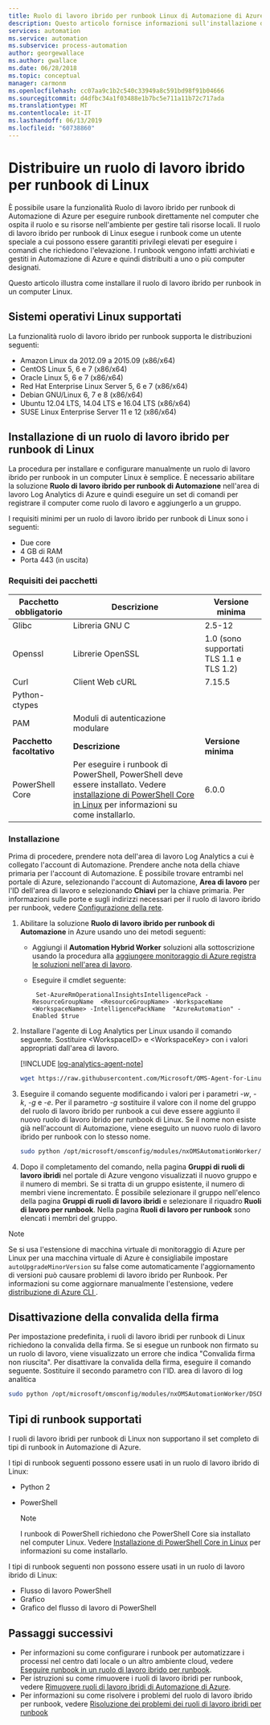 ```yaml
---
title: Ruolo di lavoro ibrido per runbook Linux di Automazione di Azure
description: Questo articolo fornisce informazioni sull'installazione di un ruolo di lavoro ibrido per runbook di Automazione di Azure che consente di eseguire i runbook sui computer Linux nel data center locale o nell'ambiente cloud.
services: automation
ms.service: automation
ms.subservice: process-automation
author: georgewallace
ms.author: gwallace
ms.date: 06/28/2018
ms.topic: conceptual
manager: carmonm
ms.openlocfilehash: cc07aa9c1b2c540c33949a8c591bd98f91b04666
ms.sourcegitcommit: d4dfbc34a1f03488e1b7bc5e711a11b72c717ada
ms.translationtype: MT
ms.contentlocale: it-IT
ms.lasthandoff: 06/13/2019
ms.locfileid: "60738860"
---
```

# <a name="deploy-a-linux-hybrid-runbook-worker"></a>Distribuire un ruolo di lavoro ibrido per runbook di Linux

È possibile usare la funzionalità Ruolo di lavoro ibrido per runbook di Automazione di Azure per eseguire runbook direttamente nel computer che ospita il ruolo e su risorse nell'ambiente per gestire tali risorse locali. Il ruolo di lavoro ibrido per runbook di Linux esegue i runbook come un utente speciale a cui possono essere garantiti privilegi elevati per eseguire i comandi che richiedono l'elevazione. I runbook vengono infatti archiviati e gestiti in Automazione di Azure e quindi distribuiti a uno o più computer designati.

Questo articolo illustra come installare il ruolo di lavoro ibrido per runbook in un computer Linux.

## <a name="supported-linux-operating-systems"></a>Sistemi operativi Linux supportati

La funzionalità ruolo di lavoro ibrido per runbook supporta le distribuzioni seguenti:

* Amazon Linux da 2012.09 a 2015.09 (x86/x64)
* CentOS Linux 5, 6 e 7 (x86/x64)
* Oracle Linux 5, 6 e 7 (x86/x64)
* Red Hat Enterprise Linux Server 5, 6 e 7 (x86/x64)
* Debian GNU/Linux 6, 7 e 8 (x86/x64)
* Ubuntu 12.04 LTS, 14.04 LTS e 16.04 LTS (x86/x64)
* SUSE Linux Enterprise Server 11 e 12 (x86/x64)

## <a name="installing-a-linux-hybrid-runbook-worker"></a>Installazione di un ruolo di lavoro ibrido per runbook di Linux

La procedura per installare e configurare manualmente un ruolo di lavoro ibrido per runbook in un computer Linux è semplice. È necessario abilitare la soluzione **Ruolo di lavoro ibrido per runbook di Automazione** nell'area di lavoro Log Analytics di Azure e quindi eseguire un set di comandi per registrare il computer come ruolo di lavoro e aggiungerlo a un gruppo.

I requisiti minimi per un ruolo di lavoro ibrido per runbook di Linux sono i seguenti:

* Due core
* 4 GB di RAM
* Porta 443 (in uscita)

### <a name="package-requirements"></a>Requisiti dei pacchetti

| **Pacchetto obbligatorio** | **Descrizione** | **Versione minima**|
|--------------------- | --------------------- | -------------------|
|Glibc |Libreria GNU C| 2.5-12 |
|Openssl| Librerie OpenSSL | 1.0 (sono supportati TLS 1.1 e TLS 1.2)|
|Curl | Client Web cURL | 7.15.5|
|Python-ctypes | |
|PAM | Moduli di autenticazione modulare|
| **Pacchetto facoltativo** | **Descrizione** | **Versione minima**|
| PowerShell Core | Per eseguire i runbook di PowerShell, PowerShell deve essere installato. Vedere [installazione di PowerShell Core in Linux](/powershell/scripting/setup/installing-powershell-core-on-linux) per informazioni su come installarlo.  | 6.0.0 |

### <a name="installation"></a>Installazione

Prima di procedere, prendere nota dell'area di lavoro Log Analytics a cui è collegato l'account di Automazione. Prendere anche nota della chiave primaria per l'account di Automazione. È possibile trovare entrambi nel portale di Azure, selezionando l'account di Automazione, **Area di lavoro** per l'ID dell'area di lavoro e selezionando **Chiavi** per la chiave primaria. Per informazioni sulle porte e sugli indirizzi necessari per il ruolo di lavoro ibrido per runbook, vedere [Configurazione della rete](automation-hybrid-runbook-worker.md#network-planning).

1. Abilitare la soluzione **Ruolo di lavoro ibrido per runbook di Automazione** in Azure usando uno dei metodi seguenti:

   * Aggiungi il **Automation Hybrid Worker** soluzioni alla sottoscrizione usando la procedura alla [aggiungere monitoraggio di Azure registra le soluzioni nell'area di lavoro](../log-analytics/log-analytics-add-solutions.md).
   * Eseguire il cmdlet seguente:

        ```azurepowershell-interactive
         Set-AzureRmOperationalInsightsIntelligencePack -ResourceGroupName  <ResourceGroupName> -WorkspaceName <WorkspaceName> -IntelligencePackName  "AzureAutomation" -Enabled $true
        ```

1. Installare l'agente di Log Analytics per Linux usando il comando seguente. Sostituire \<WorkspaceID\> e \<WorkspaceKey\> con i valori appropriati dall'area di lavoro.

   [!INCLUDE [log-analytics-agent-note](../../includes/log-analytics-agent-note.md)] 

   ```bash
   wget https://raw.githubusercontent.com/Microsoft/OMS-Agent-for-Linux/master/installer/scripts/onboard_agent.sh && sh onboard_agent.sh -w <WorkspaceID> -s <WorkspaceKey>
   ```

1. Eseguire il comando seguente modificando i valori per i parametri *-w*, *-k*, *-g* e *-e*. Per il parametro *-g* sostituire il valore con il nome del gruppo del ruolo di lavoro ibrido per runbook a cui deve essere aggiunto il nuovo ruolo di lavoro ibrido per runbook di Linux. Se il nome non esiste già nell'account di Automazione, viene eseguito un nuovo ruolo di lavoro ibrido per runbook con lo stesso nome.

   ```bash
   sudo python /opt/microsoft/omsconfig/modules/nxOMSAutomationWorker/DSCResources/MSFT_nxOMSAutomationWorkerResource/automationworker/scripts/onboarding.py --register -w <LogAnalyticsworkspaceId> -k <AutomationSharedKey> -g <hybridgroupname> -e <automationendpoint>
   ```

1. Dopo il completamento del comando, nella pagina **Gruppi di ruoli di lavoro ibridi** nel portale di Azure vengono visualizzati il nuovo gruppo e il numero di membri. Se si tratta di un gruppo esistente, il numero di membri viene incrementato. È possibile selezionare il gruppo nell'elenco della pagina **Gruppi di ruoli di lavoro ibridi** e selezionare il riquadro **Ruoli di lavoro per runbook**. Nella pagina **Ruoli di lavoro per runbook** sono elencati i membri del gruppo.

> [!NOTE]
> Se si usa l'estensione di macchina virtuale di monitoraggio di Azure per Linux per una macchina virtuale di Azure è consigliabile impostare `autoUpgradeMinorVersion` su false come automaticamente l'aggiornamento di versioni può causare problemi di lavoro ibrido per Runbook. Per informazioni su come aggiornare manualmente l'estensione, vedere [distribuzione di Azure CLI ](../virtual-machines/extensions/oms-linux.md#azure-cli-deployment).

## <a name="turning-off-signature-validation"></a>Disattivazione della convalida della firma

Per impostazione predefinita, i ruoli di lavoro ibridi per runbook di Linux richiedono la convalida della firma. Se si esegue un runbook non firmato su un ruolo di lavoro, viene visualizzato un errore che indica "Convalida firma non riuscita". Per disattivare la convalida della firma, eseguire il comando seguente. Sostituire il secondo parametro con l'ID. area di lavoro di log analitica

 ```bash
 sudo python /opt/microsoft/omsconfig/modules/nxOMSAutomationWorker/DSCResources/MSFT_nxOMSAutomationWorkerResource/automationworker/scripts/require_runbook_signature.py --false <LogAnalyticsworkspaceId>
 ```

## <a name="supported-runbook-types"></a>Tipi di runbook supportati

I ruoli di lavoro ibridi per runbook di Linux non supportano il set completo di tipi di runbook in Automazione di Azure.

I tipi di runbook seguenti possono essere usati in un ruolo di lavoro ibrido di Linux:

* Python 2
* PowerShell

  > [!NOTE]
  > I runbook di PowerShell richiedono che PowerShell Core sia installato nel computer Linux. Vedere [Installazione di PowerShell Core in Linux](/powershell/scripting/setup/installing-powershell-core-on-linux) per informazioni su come installarlo.

I tipi di runbook seguenti non possono essere usati in un ruolo di lavoro ibrido di Linux:

* Flusso di lavoro PowerShell
* Grafico
* Grafico del flusso di lavoro di PowerShell

## <a name="next-steps"></a>Passaggi successivi

* Per informazioni su come configurare i runbook per automatizzare i processi nel centro dati locale o un altro ambiente cloud, vedere [Eseguire runbook in un ruolo di lavoro ibrido per runbook](automation-hrw-run-runbooks.md).
* Per istruzioni su come rimuovere i ruoli di lavoro ibridi per runbook, vedere [Rimuovere ruoli di lavoro ibridi di Automazione di Azure](automation-hybrid-runbook-worker.md#remove-a-hybrid-runbook-worker).
* Per informazioni su come risolvere i problemi del ruolo di lavoro ibrido per runbook, vedere [Risoluzione dei problemi dei ruoli di lavoro ibridi per runbook](troubleshoot/hybrid-runbook-worker.md#linux)